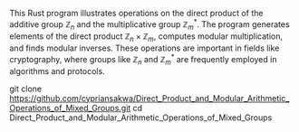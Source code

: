 This Rust program illustrates operations on the direct product of the additive group $\mathbb{Z}_n$ and the multiplicative group $\mathbb{Z}_m^*$. The program generates elements of the direct product $\mathbb{Z}_n\times \mathbb{Z}_m$, computes modular multiplication, and finds modular inverses. These operations are important in fields like cryptography, where groups like $\mathbb{Z}_n$ and $\mathbb{Z}_m^*$ are frequently employed in algorithms and protocols.

git clone https://github.com/cypriansakwa/Direct_Product_and_Modular_Arithmetic_Operations_of_Mixed_Groups.git
cd Direct_Product_and_Modular_Arithmetic_Operations_of_Mixed_Groups
